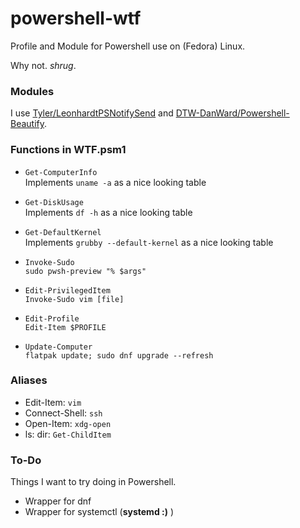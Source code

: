 # powershell-wtf

Profile and Module for Powershell use on (Fedora) Linux.

Why not. *shrug*.


### Modules

I use [Tyler/LeonhardtPSNotifySend](https://github.com/TylerLeonhardt/PSNotifySend) and [DTW-DanWard/Powershell-Beautify](https://github.com/DTW-DanWard/PowerShell-Beautifier).


### Functions in WTF.psm1

- `Get-ComputerInfo`  
Implements `uname -a` as a nice looking table

- `Get-DiskUsage`  
Implements `df -h` as a nice looking table

- `Get-DefaultKernel`  
Implements `grubby --default-kernel` as a nice looking table

- `Invoke-Sudo`  
`sudo pwsh-preview "% $args"`

- `Edit-PrivilegedItem`  
`Invoke-Sudo vim [file]`

- `Edit-Profile`  
`Edit-Item $PROFILE`

- `Update-Computer`  
`flatpak update; sudo dnf upgrade --refresh`


### Aliases

- Edit-Item: `vim`  
- Connect-Shell: `ssh`  
- Open-Item: `xdg-open`  
- ls: dir: `Get-ChildItem`  


### To-Do

Things I want to try doing in Powershell.

- Wrapper for dnf
- Wrapper for systemctl  (**systemd :)** )
